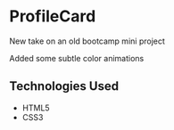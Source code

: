 # ProfileCard
New take on an old bootcamp mini project

Added some subtle color animations

## Technologies Used
- HTML5
- CSS3
